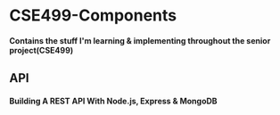 # CSE499-Components

#### Contains the stuff I'm learning & implementing throughout the senior project(CSE499)

## API
#### Building A REST API With Node.js, Express & MongoDB
